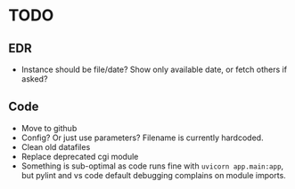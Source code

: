 # TODO

## EDR

- Instance should be file/date? Show only available date, or fetch others if asked?

## Code

- Move to github
- Config? Or just use parameters? Filename is currently hardcoded.
- Clean old datafiles
- Replace deprecated cgi module
- Something is sub-optimal as code runs fine with `uvicorn app.main:app`, but pylint and vs code default debugging complains on module imports.

